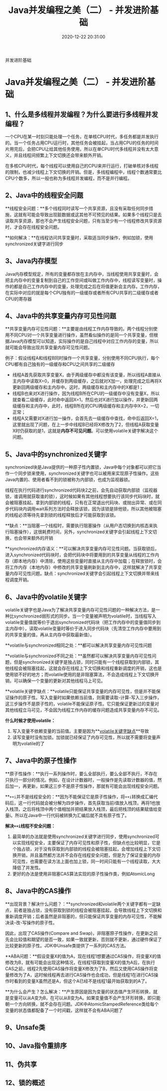 ﻿---
title:  Java并发编程之美（二） - 并发进阶基础
tags:
  - 并发
categories:
  - 并发
comments: true
date: 2020-12-22 20:31:00






---

并发进阶基础

<!--more-->

# Java并发编程之美（二） - 并发进阶基础

## 1、什么是多线程并发编程？为什么要进行多线程并发编程？

一个CPU在某一时刻只能处理一个任务，在单核CPU时代，多任务都是并发执行的。当一个任务占用CPU运行时，其他任务会被挂起，当占用CPU的任务的时间片用完后，会把CPU让给其他任务使用，所以在单CPU时代多线程并没有太大意义，并且线程间频繁上下文切换还会带来额外开销。

在多核CPU时代，每个线程可以使用自己的CPU来并行运行，打破单核对多线程的限制，也减少线程上下文切换的开销。但是，多线程编程中，线程个数通常要比CPU个数多，所以一般也称为多线程并发编程，而不是并行编程。

## 2、Java中的线程安全问题

**线程安全问题：**多个线程同时读写一个共享资源，且没有采取任何同步措施，这就有可能会导致出现脏数据或这其他不可预见的结果。如果多个线程只是去读取共享资源，那也不会产生线程安全问题，只有当至少有一个线程修改共享资源时，才会存在线程安全问题。

**如何解决：**在线程访问共享变量时，采取适当同步操作，例如加锁，使用synchronized关键字进行同步

## 3、Java内存模型

Java内存模型规定，所有的变量都存放在主内存中，当线程使用共享变量时，会把主内存中的变量复制到自己的工作空间或叫做工作内存中，线程读写变量时，操作的都是自己工作内存中的变量，处理完成之后在将值更新会主内存。工作内存，在实际中对应的就是每个CPU独有的一级缓存或者所有CPU共享的二级缓存或者CPU的寄存器

## 4、Java中的共享变量内存可见性问题

**共享变量内存可见性问题：**主要是由线程工作内存导致的。两个线程分别使用不同CPU对一个共享变量进行操作，虽然看似操作的是同一个共享变量，但根据Java内存模型可以知道，实际操作的是自己线程中对应工作内存的变量，所以就可能会导致出现共享变量内存可见性问题。

例子：假设线程A和线程B同时操作一个共享变量，分别使用不同CPU执行，每个CPU都有自己独有的一级缓存和CPU之间共享的二级缓存

- 线程A首先获取共享变量X，由于两级缓存中都没有该变量，所以线程A直接从主内存中读取X=0，并缓存到两级缓存，之后就对X加一，处理完成之后再将X更新回两级缓存和主内存中。这时，两级缓存和主内存中的X都是1；
- 线程B也来对X进行操作，因为线程B所在CPU的一级缓存中没有变量X，所以就查看二级缓存，此时命中返回X=1，然后也对X进行加以操作，并更新回两级缓存和主内存中，此时，线程B所在的CPU两级缓存和主内存中X=2，一切正常；
- 线程A又需要对X进行加一操作，会首先去一级缓存中查找，命中后返回X=1，这里就出现了问题，在上一步中线程B已经将X修改为了2，但线程A获取变量X时仍获取的是1，这就是**内存不可见问题**。可以使用volatile关键字解决这个问题。

## 5、Java中的synchronized关键字

synchronized块是Java提供的一种原子性内置锁，Java中每个对象都可以把它当作一个同步锁来使用，synchronized关键字也可以被用来实现原子性操作。这些Java内置的、使用者看不到的锁被称为内部锁，也成为监视器锁。

线程在执行代码进行synchronized代码块2之前，会先自动获取内部锁（监视器锁，谁调用就获取谁的锁），这时候如果有其他线程想要执行该同步代码块时，就会被阻塞挂起。拿到内部锁的线程，只有在正常退出代码块、或抛出异常、或在同步代码块内调用wait系列方法时会释放该锁，因为该锁是排他锁，所以其他被阻塞的线程必须等待先拿到锁的线程释放后才可能获取到该锁。

**缺点：**当阻塞一个线程时，需要执行阻塞操作（从用户态切换到内核态来执行阻塞操作），这很耗费时间，另外，synchronized关键字会引起线程上下文切换，也会带来额外的开销

**synchronized内存语义：**可以解决共享变量内存可见性问题。当获取锁后，进入synchronized代码块时，会把代码块中将要用到的共享变量从线程的工作内存（即本地内存）中清除，使用这些变量时直接从主内存中加载；在释放锁时，会将工作内存（本地内存）中修改的共享变量刷新到主内存中，这样就解决了共享变量内存可见性问题。缺点：synchronized关键字会引起线程上下文切换并带来线程调度开销。

## 6、Java中的volatile关键字

volatile关键字也是Java为了解决共享变量内存可见性问题的一种解决方法，是一种比synchronized弱形式的同步。当一个变量被声明为volatile时，当线程写入volatile变量值就等价于退出synchronized代码块（把工作内存中的变量值同步到主内存中），读取volatile变量时等价于进入同步代码块（先清空工作内存中要用到的共享变量的值，再从主内存中获取最新值）。

**volatile与synchronized相同之处：**都可以解决共享变量内存可见性问题

**volatile与synchronized不同之处：**虽然都可以解决共享变量内存可见性问题，但是synchronized关键字是独占锁，同时只能有一个线程获取到内部锁，其他线程会被阻塞挂起，这就会存在线程上下文切换和线程重新调度的开销，这也是使用锁不好的地方；而volatile使用的是非阻塞算法，不会造成线程上下文切换开销，可以确保一个变量的更新对其他线程马上可见。

**<span name = "volatile">volatile关键字缺点：</span>**volatile只能保证共享变量的内存可见性，但是并不能保证操作的原子性。写入变量时如果依赖当前值，则需要读取-计算-写入三步操作，这三步操作不是原子性的，volatile不能保证原子性。它只能保证更新过的变量对其他线程立马可见，不会因为线程工作内存的缓存问题造成共享变量内存不可见。

**什么时候才使用volatile：**

1. 写入变量不依赖变量的当前值。主要是因为**[volatile关键字缺点](#volatile)**导致
2. 读写变量时没有加锁。加锁就已经保证了内存可见性，所以就不需要将变量声明为volatile的了

## 7、Java中的原子性操作

**原子性操作：**执行一系列操作时，要么全部执行，要么全部不执行，不存在只执行一部分的情况。例如，在设计计数器时，一般操作是先读取计数器的值，然后加一，再更新，如果这三步不是原子性操作，那就有可能会出现线程安全问题。

**`++i`并不是线程安全的：**因为不能保证它是原子性操作，将`++i`转换成汇编代码后，这一行代码就会被分解为四步操作，首先获取当前i值放入栈顶，再将1也放入栈顶，之后将栈顶中两个值相加并把结果放入栈顶，最后把栈顶的结果赋值给变量i。所以在Java中一行代码被转换为汇编后就不具有原子性了。

**解决`++i`线程不安全问题：**

1. 最简单的办法就是使用synchronized关键字进行同步，使用synchronized可以实现线程安全，主要保证了内存可见性和原子性，但缺点也比较明显，它是个独占锁，对于没有获取到内部锁的线程会被阻塞挂起，会增加线程上下文切换开销，并且虽然都方法并不会存在线程安全问题，但是为了保证变量的内存可见性，也需要在读方法上面也加上锁，同一时间只能有一个线程读取，大大降低了并发性。
2. 更好的办法是使用非阻塞CAS算法实现的原子性操作类，例如AtomicLong

## 8、Java中的CAS操作

**出现背景？解决什么问题？：**synchronized和volatile两个关键字都有一定缺点，前者是独占锁，没有获取到锁的线程会被阻塞挂起，会导致线程上下文切换和重新调度开销；后者虽然是非阻塞的，但只能保证共享变量的内存可见性，不能解决读-改-写操作的原子性。

因此，出现了CAS操作(Compare and Swap)，非阻塞原子性操作，在更新之前先会比较值和期望的是否一致，如果一致就更新，否则就不更新，通过硬件保证了比较更新的原子性。JDK中Unsafe类提供了一系列的CAS方法。

**ABA问题：**假设变量X的值为A，现在线程1想要通过CAS操作，将变量X的值修改为B，就有可能会出现这种情况，在线程1获取到变量X的值为A后，在执行CAS之前，线程2先使用CAS操作将变量X修改为了B，然后又使用CAS操作将变量修改为了A，这时候线程再去进行CAS操作也会成功，但是线程1在进行CAS操作时看到的变量X虽然还是A，但这个A已经不是线程1最开始获取到的A了。

**为什么会产生？怎么解决：**产生原因是因为变量的状态值产生环形转换，就是变量可以从A变为B，在可以从B变为A。如果变量值不会产生环形转换，即只能朝一个方向转换，就不会存在问题。JDK中AtomicStampedReference类给每个变量的状态值都配备了一个时间戳，这样就不会有ABA问题了

## 9、Unsafe类

## 10、Java指令重排序

## 11、伪共享

## 12、锁的概述

